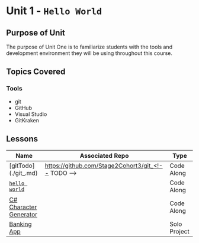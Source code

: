 # Unit 1 - `Hello World`

## Purpose of Unit

The purpose of Unit One is to familiarize students with the tools and development environment they will be using throughout this course.

## Topics Covered

### Tools

- git
- GitHub
- Visual Studio
- GitKraken

## Lessons

| Name | Associated Repo | Type |
|------|-----------------|------|
| [gitTodo](./git_<!-- TODO -->.md) | https://github.com/Stage2Cohort3/git_<!-- TODO --> | Code Along |
| [`hello world`](./csharp_hello_world.md) | | Code Along |
| [C# Character Generator](./csharp_character_generator.md) | | Code Along |
| [Banking App](./banking_app.md) | | Solo Project |
